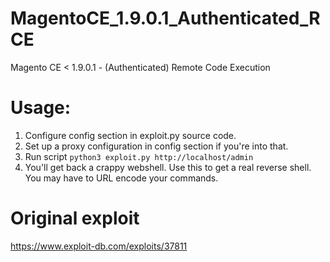 # MagentoCE_1.9.0.1_Authenticated_RCE
Magento CE &lt; 1.9.0.1 - (Authenticated) Remote Code Execution


# Usage: 

1. Configure config section in exploit.py source code. 
2. Set up a proxy configuration in config section if you're into that.
3. Run script `python3 exploit.py http://localhost/admin`
4. You'll get back a crappy webshell. Use this to get a real reverse shell. You may have to URL encode your commands.



# Original exploit
https://www.exploit-db.com/exploits/37811
